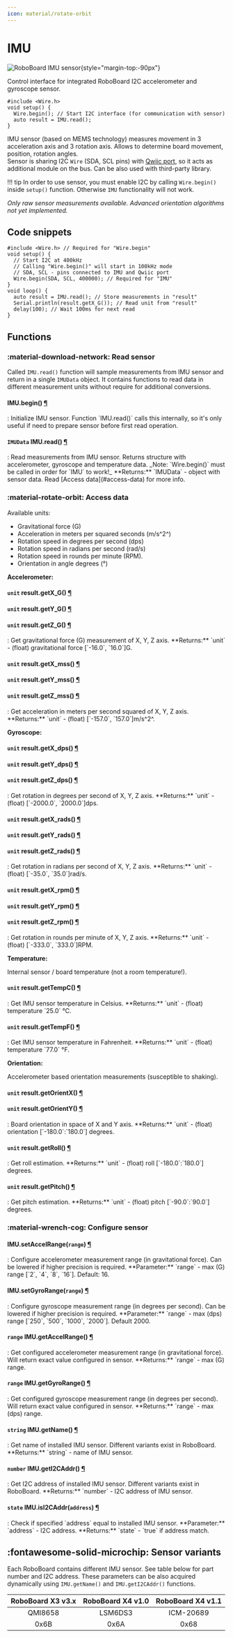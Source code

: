 ```yaml
---
icon: material/rotate-orbit
---
```


# IMU

![RoboBoard IMU sensor](../../assets/images/roboboard/roboboard-orientation.png){style="margin-top:-90px"}

Control interface for integrated RoboBoard I2C accelerometer and gyroscope sensor.

```arduino
#include <Wire.h>
void setup() {
  Wire.begin(); // Start I2C interface (for communication with sensor)
  auto result = IMU.read();
}
```

IMU sensor (based on MEMS technology) measures movement in 3 acceleration axis and 3 rotation axis. Allows to determine board movement, position, rotation angles.  
Sensor is sharing I2C `Wire` (SDA, SCL pins) with [Qwiic port](gpio-qwiic.md#qwiic-port), so it acts as additional module on the bus. Can be also used with third-party library.  

!!! tip
    In order to use sensor, you must enable I2C by calling `Wire.begin()` inside `setup()` function. Otherwise `IMU` functionality will not work.

_Only raw sensor measurements available. Advanced orientation algorithms not yet implemented._

## Code snippets

```arduino
#include <Wire.h> // Required for "Wire.begin"
void setup() {
  // Start I2C at 400kHz
  // Calling "Wire.begin()" will start in 100kHz mode
  // SDA, SCL - pins connected to IMU and Qwiic port
  Wire.begin(SDA, SCL, 400000); // Required for "IMU"
}
void loop() {
  auto result = IMU.read(); // Store measurements in "result"
  Serial.println(result.getX_G()); // Read unit from "result"
  delay(100); // Wait 100ms for next read
}
```

## Functions

### :material-download-network: Read sensor

Called `IMU.read()` function will sample measurements from IMU sensor and return in a single `IMUData` object. It contains functions to read data in different measurement units without require for additional conversions.  

<h4 class="apidec" id="begin">
<span class="object">IMU</span>.<span class="function">begin</span>()
<a class="headerlink" href="#begin" title="Permanent link">¶</a></h4>
: Initialize IMU sensor. Function `IMU.read()` calls this internally, so it's only useful if need to prepare sensor before first read operation.

<h4 class="apidec" id="read">
<code>IMUData</code> <span class="object">IMU</span>.<span class="function">read</span>()
<a class="headerlink" href="#read" title="Permanent link">¶</a></h4>
: Read measurements from IMU sensor.  
Returns structure with accelerometer, gyroscope and temperature data.  
_Note: `Wire.begin()` must be called in order for `IMU` to work!_  
**Returns:**  
`IMUData` - object with sensor data. Read [Access data](#access-data) for more info.

### :material-rotate-orbit: Access data

Available units:

- Gravitational force (G)
- Acceleration in meters per squared seconds (m/s^2^)
- Rotation speed in degrees per second (dps)
- Rotation speed in radians per second (rad/s)
- Rotation speed in rounds per minute (RPM).
- Orientation in angle degrees (°)

**Accelerometer:**

<h4 class="apidec" id="getX_G">
<code>unit</code> <span class="group">result</span>.<span class="function">getX_G</span>()
<a class="headerlink" href="#getX_G" title="Permanent link">¶</a></h4>
<h4 class="apidec" id="getY_G">
<code>unit</code> <span class="group">result</span>.<span class="function">getY_G</span>()
<a class="headerlink" href="#getY_G" title="Permanent link">¶</a></h4>
<h4 class="apidec" id="getZ_G">
<code>unit</code> <span class="group">result</span>.<span class="function">getZ_G</span>()
<a class="headerlink" href="#getZ_G" title="Permanent link">¶</a></h4>
: Get gravitational force (G) measurement of X, Y, Z axis.  
**Returns:**  
`unit` - (float) gravitational force [`-16.0`, `16.0`]G.

<h4 class="apidec" id="getX_mss">
<code>unit</code> <span class="group">result</span>.<span class="function">getX_mss</span>()
<a class="headerlink" href="#getX_mss" title="Permanent link">¶</a></h4>
<h4 class="apidec" id="getY_mss">
<code>unit</code> <span class="group">result</span>.<span class="function">getY_mss</span>()
<a class="headerlink" href="#getY_mss" title="Permanent link">¶</a></h4>
<h4 class="apidec" id="getZ_mss">
<code>unit</code> <span class="group">result</span>.<span class="function">getZ_mss</span>()
<a class="headerlink" href="#getZ_mss" title="Permanent link">¶</a></h4>
: Get acceleration in meters per second squared of X, Y, Z axis.  
**Returns:**  
`unit` - (float) [`-157.0`, `157.0`]m/s^2^.  

**Gyroscope:**

<h4 class="apidec" id="getX_dps">
<code>unit</code> <span class="group">result</span>.<span class="function">getX_dps</span>()
<a class="headerlink" href="#getX_dps" title="Permanent link">¶</a></h4>
<h4 class="apidec" id="getY_dps">
<code>unit</code> <span class="group">result</span>.<span class="function">getY_dps</span>()
<a class="headerlink" href="#getY_dps" title="Permanent link">¶</a></h4>
<h4 class="apidec" id="getZ_dps">
<code>unit</code> <span class="group">result</span>.<span class="function">getZ_dps</span>()
<a class="headerlink" href="#getZ_dps" title="Permanent link">¶</a></h4>
: Get rotation in degrees per second of X, Y, Z axis.  
**Returns:**  
`unit` - (float) [`-2000.0`, `2000.0`]dps.  

<h4 class="apidec" id="getX_rads">
<code>unit</code> <span class="group">result</span>.<span class="function">getX_rads</span>()
<a class="headerlink" href="#getX_rads" title="Permanent link">¶</a></h4>
<h4 class="apidec" id="getY_rads">
<code>unit</code> <span class="group">result</span>.<span class="function">getY_rads</span>()
<a class="headerlink" href="#getY_rads" title="Permanent link">¶</a></h4>
<h4 class="apidec" id="getZ_rads">
<code>unit</code> <span class="group">result</span>.<span class="function">getZ_rads</span>()
<a class="headerlink" href="#getZ_rads" title="Permanent link">¶</a></h4>
: Get rotation in radians per second of X, Y, Z axis.  
**Returns:**  
`unit` - (float) [`-35.0`, `35.0`]rad/s.  

<h4 class="apidec" id="getX_rpm">
<code>unit</code> <span class="group">result</span>.<span class="function">getX_rpm</span>()
<a class="headerlink" href="#getX_rpm" title="Permanent link">¶</a></h4>
<h4 class="apidec" id="getY_rpm">
<code>unit</code> <span class="group">result</span>.<span class="function">getY_rpm</span>()
<a class="headerlink" href="#getY_rpm" title="Permanent link">¶</a></h4>
<h4 class="apidec" id="getZ_rpm">
<code>unit</code> <span class="group">result</span>.<span class="function">getZ_rpm</span>()
<a class="headerlink" href="#getZ_rpm" title="Permanent link">¶</a></h4>
: Get rotation in rounds per minute of X, Y, Z axis.  
**Returns:**  
`unit` - (float) [`-333.0`, `333.0`]RPM.  

**Temperature:**

Internal sensor / board temperature (not a room temperature!).

<h4 class="apidec" id="getTempC">
<code>unit</code> <span class="group">result</span>.<span class="function">getTempC</span>()
<a class="headerlink" href="#getTempC" title="Permanent link">¶</a></h4>
: Get IMU sensor temperature in Celsius.  
**Returns:**  
`unit` - (float) temperature `25.0` °C.  

<h4 class="apidec" id="getTempF">
<code>unit</code> <span class="group">result</span>.<span class="function">getTempF</span>()
<a class="headerlink" href="#getTempF" title="Permanent link">¶</a></h4>
: Get IMU sensor temperature in Fahrenheit.  
**Returns:**  
`unit` - (float) temperature `77.0` °F.  

**Orientation:**

Accelerometer based orientation measurements (susceptible to shaking).

<h4 class="apidec" id="getOrientX">
<code>unit</code> <span class="group">result</span>.<span class="function">getOrientX</span>()
<a class="headerlink" href="#getOrientX" title="Permanent link">¶</a></h4>
<h4 class="apidec" id="getOrientY">
<code>unit</code> <span class="group">result</span>.<span class="function">getOrientY</span>()
<a class="headerlink" href="#getOrientY" title="Permanent link">¶</a></h4>
: Board orientation in space of X and Y axis.  
**Returns:**  
`unit` - (float) orientation [`-180.0`:`180.0`] degrees.  

<h4 class="apidec" id="getRoll">
<code>unit</code> <span class="group">result</span>.<span class="function">getRoll</span>()
<a class="headerlink" href="#getRoll" title="Permanent link">¶</a></h4>
: Get roll estimation.  
**Returns:**  
`unit` - (float) roll [`-180.0`:`180.0`] degrees.  

<h4 class="apidec" id="getPitch">
<code>unit</code> <span class="group">result</span>.<span class="function">getPitch</span>()
<a class="headerlink" href="#getPitch" title="Permanent link">¶</a></h4>
: Get pitch estimation.  
**Returns:**  
`unit` - (float) pitch [`-90.0`:`90.0`] degrees.  

### :material-wrench-cog: Configure sensor

<h4 class="apidec" id="setAccelRange">
<span class="object">IMU</span>.<span class="function">setAccelRange</span>(<code>range</code>)
<a class="headerlink" href="#setAccelRange" title="Permanent link">¶</a></h4>
: Configure accelerometer measurement range (in gravitational force).  
Can be lowered if higher precision is required.  
**Parameter:**  
`range` - max (G) range [`2`, `4`, `8`, `16`]. Default: 16.

<h4 class="apidec" id="setGyroRange">
<span class="object">IMU</span>.<span class="function">setGyroRange</span>(<code>range</code>)
<a class="headerlink" href="#setGyroRange" title="Permanent link">¶</a></h4>
: Configure gyroscope measurement range (in degrees per second).  
Can be lowered if higher precision is required.  
**Parameter:**  
`range` - max (dps) range [`250`, `500`, `1000`, `2000`]. Default 2000.

<h4 class="apidec" id="getAccelRange">
<code>range</code> <span class="object">IMU</span>.<span class="function">getAccelRange</span>()
<a class="headerlink" href="#getAccelRange" title="Permanent link">¶</a></h4>
: Get configured accelerometer measurement range (in gravitational force).  
Will return exact value configured in sensor.  
**Returns:**  
`range` - max (G) range.

<h4 class="apidec" id="getGyroRange">
<code>range</code> <span class="object">IMU</span>.<span class="function">getGyroRange</span>()
<a class="headerlink" href="#getGyroRange" title="Permanent link">¶</a></h4>
: Get configured gyroscope measurement range (in degrees per second).  
Will return exact value configured in sensor.  
**Returns:**  
`range` - max (dps) range.

<h4 class="apidec" id="getName">
<code>string</code> <span class="object">IMU</span>.<span class="function">getName</span>()
<a class="headerlink" href="#getName" title="Permanent link">¶</a></h4>
: Get name of installed IMU sensor. Different variants exist in RoboBoard.  
**Returns:**  
`string` - name of IMU sensor.

<h4 class="apidec" id="getI2CAddr">
<code>number</code> <span class="object">IMU</span>.<span class="function">getI2CAddr</span>()
<a class="headerlink" href="#getI2CAddr" title="Permanent link">¶</a></h4>
: Get I2C address of installed IMU sensor. Different variants exist in RoboBoard.  
**Returns:**  
`number` - I2C address of IMU sensor.

<h4 class="apidec" id="isI2CAddr">
<code>state</code> <span class="object">IMU</span>.<span class="function">isI2CAddr</span>(<code>address</code>)
<a class="headerlink" href="#isI2CAddr" title="Permanent link">¶</a></h4>
: Check if specified `address` equal to installed IMU sensor.  
**Parameter:** `address` - I2C address.  
**Returns:** `state` - `true` if address match.  

## :fontawesome-solid-microchip: Sensor variants

Each RoboBoard contains different IMU sensor. See table below for part number and I2C address. These parameters can be also acquired dynamically using `IMU.getName()` and `IMU.getI2CAddr()` functions.

| RoboBoard X3 v3.x | RoboBoard X4 v1.0 | RoboBoard X4 v1.1 |
| :-: | :-: | :-: |
| QMI8658 | LSM6DS3 | ICM-20689 |
| 0x6B | 0x6A | 0x68 |
